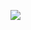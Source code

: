 [![](http://img.youtube.com/vi/EM1z-FD8_D4/0.jpg)](https://www.youtube.com/watch?v=EM1z-FD8_D4&list=PLb6UbFXBdbCrvdXVgY_3jp5swtvW24fYv&index=1)
